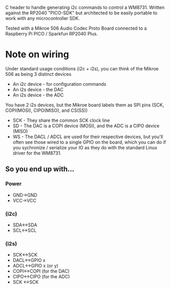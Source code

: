 C header to handle generating i2c commands to control a WM8731. Written against the RP2040 "PICO-SDK" but architected to be easily portable to work with any microcontroller SDK.

Tested with a Mikroe 506 Audio Codec Proto Board connected to a Raspberry Pi PICO / Sparkfun RP2040 Plus.

# Note on wiring

Under standard usage conditions (i2c + i2s), you can think of the Mikroe 506 as being 3 distinct devices
* An i2c device - for configuration commands
* An i2s device - the DAC
* An i2s device - the ADC
 
You have 2 i2s devices, but the Mikroe board labels them as SPI pins (SCK, COPI(MOSI), CIPO(MISO), and CS(SS))

* SCK - They share the common SCK clock line
* SD - The DAC is a COPI device (MOSI), and the ADC is a CIPO device (MISO)
* WS - The DACL / ADCL are used for their respective devices, but you'll often see those wired to a single GPIO on the board, which you can do if you sychronize / serialize your IO as they do with the standard Linux driver for the WM8731.

## So you end up with...

### Power
* GND->GND
* VCC->VCC

### (i2c)
* SDA<->SDA
* SCL<->SCL

### (i2s)
* SCK<->SCK
* DACL<->GPIO x
* ADCL<->GPIO x (or y)
* COPI<->COPI (for the DAC)
* CIPO<->CIPO (for the ADC)
* SCK <->SCK  
